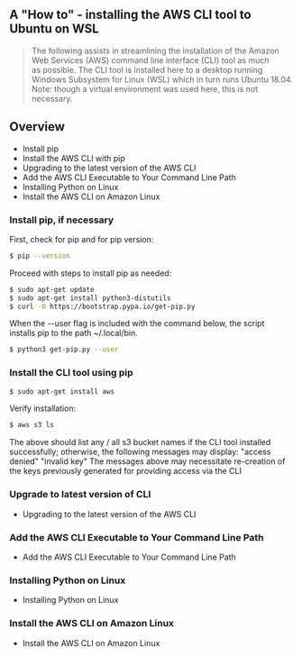 ## A "How to" - installing the AWS CLI tool to Ubuntu on WSL
> The following assists in streamlining the
> installation of the Amazon Web Services (AWS)
> command line interface (CLI) tool as much  
> as possible. The CLI tool is installed here to
> a desktop running Windows Subsystem for Linux (WSL)
> which in turn runs Ubuntu 18.04.
> Note: though a virtual environment was used here,
> this is not necessary.
## Overview
* Install pip
* Install the AWS CLI with pip
* Upgrading to the latest version of the AWS CLI
* Add the AWS CLI Executable to Your Command Line Path
* Installing Python on Linux
* Install the AWS CLI on Amazon Linux
### Install pip, if necessary
First, check for pip and for pip version:
```sh
$ pip --version
```
Proceed with steps to install pip as needed:
```sh
$ sudo apt-get update
$ sudo apt-get install python3-distutils
$ curl -O https://bootstrap.pypa.io/get-pip.py
```
When the --user flag is included with the command below, the script installs pip to the path ~/.local/bin.
```sh
$ python3 get-pip.py --user
```
### Install the CLI tool using pip
```sh
$ sudo apt-get install aws
```
Verify installation:
```sh
$ aws s3 ls
```
The above should list any / all s3 bucket names if the CLI tool installed successfully; otherwise, the following messages may display:
"access denied" 
"invalid key"
The messages above may necessitate re-creation of the keys previously generated for providing access via the CLI
### Upgrade to latest version of CLI
* Upgrading to the latest version of the AWS CLI
### Add the AWS CLI Executable to Your Command Line Path
* Add the AWS CLI Executable to Your Command Line Path
### Installing Python on Linux
* Installing Python on Linux
### Install the AWS CLI on Amazon Linux
* Install the AWS CLI on Amazon Linux
